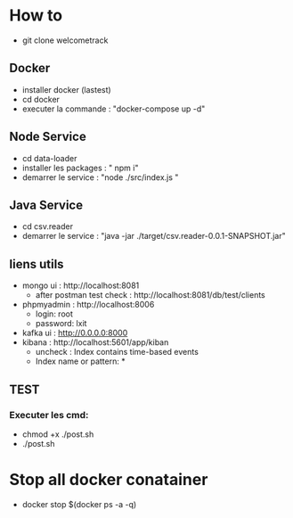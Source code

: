 # How to

- git clone welcometrack

## Docker

- installer docker (lastest)
- cd docker
- executer la commande : "docker-compose up -d"

## Node Service

- cd data-loader
- installer les packages : " npm i"
- demarrer le service : "node ./src/index.js "

## Java Service
- cd csv.reader
- demarrer le service : "java -jar ./target/csv.reader-0.0.1-SNAPSHOT.jar"

## liens utils

- mongo ui : http://localhost:8081
    - after postman test check : http://localhost:8081/db/test/clients
- phpmyadmin : http://localhost:8006
    - login: root
    - password: lxit
- kafka ui : http://0.0.0.0:8000
- kibana : http://localhost:5601/app/kiban
    - uncheck : Index contains time-based events  
    - Index name or pattern: *

## TEST

### Executer les cmd:

- chmod +x ./post.sh 
- ./post.sh 

# Stop all docker conatainer

- docker stop $(docker ps -a -q) 